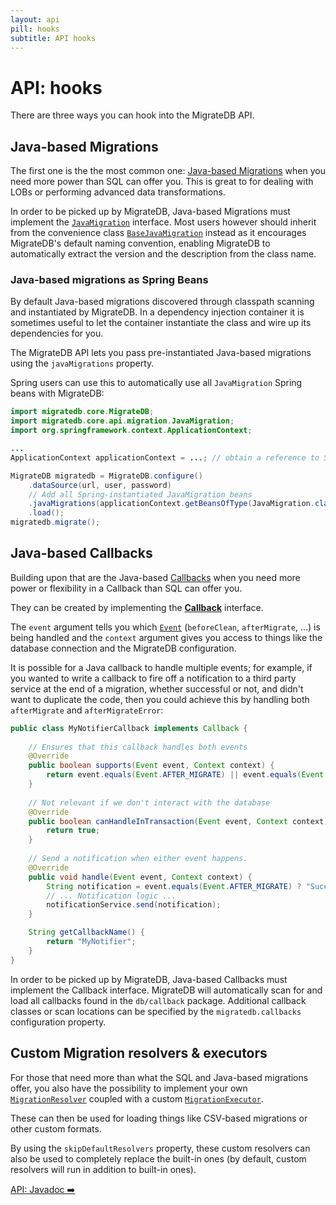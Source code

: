 ```yaml
---
layout: api
pill: hooks
subtitle: API hooks
---
```


# API: hooks

There are three ways you can hook into the MigrateDB API.

## Java-based Migrations

The first one is the the most common
one: [Java-based Migrations](/migratedb/documentation/concepts/migrations#java-based-migrations)
when you need more power than SQL can offer you. This is great to for dealing with LOBs or performing advanced
data transformations.

In order to be picked up by MigrateDB, Java-based Migrations must implement the
[`JavaMigration`](/migratedb/documentation/usage/api/javadoc/migratedb/core/api/migration/JavaMigration) interface. Most
users
however should inherit from the convenience
class [`BaseJavaMigration`](/migratedb/documentation/usage/api/javadoc/migratedb/core/api/migration/BaseJavaMigration)
instead as it encourages MigrateDB's default naming convention, enabling MigrateDB to automatically extract the version
and
the description from the class name.

### Java-based migrations as Spring Beans

By default Java-based migrations discovered through classpath scanning and instantiated by MigrateDB. In a dependency
injection container it is sometimes useful to let the container instantiate the class and wire up its dependencies for
you.

The MigrateDB API lets you pass pre-instantiated Java-based migrations using the `javaMigrations` property.

Spring users can use this to automatically use all `JavaMigration` Spring beans with MigrateDB:

```java
import migratedb.core.MigrateDB;
import migratedb.core.api.migration.JavaMigration;
import org.springframework.context.ApplicationContext;

...
ApplicationContext applicationContext = ...; // obtain a reference to Spring's ApplicationContext.

MigrateDB migratedb = MigrateDB.configure()
    .dataSource(url, user, password)
    // Add all Spring-instantiated JavaMigration beans
    .javaMigrations(applicationContext.getBeansOfType(JavaMigration.class).values().toArray(new JavaMigration[0]))
    .load();
migratedb.migrate();
```

## Java-based Callbacks

Building upon that are the Java-based [Callbacks](/migratedb/documentation/concepts/callbacks)
when you need more power or flexibility in a Callback than SQL can offer you.

They can be created by implementing the 
[**Callback**](/migratedb/documentation/usage/api/javadoc/migratedb/core/api/callback/Callback)
interface.

The `event` argument tells you
which [`Event`](/migratedb/documentation/usage/api/javadoc/migratedb/core/api/callback/Event)
(`beforeClean`, `afterMigrate`, ...) is being handled and the `context` argument gives you access to things
like the database connection and the MigrateDB configuration.

It is possible for a Java callback to handle multiple events; for example, if you wanted to write a callback to
fire off a notification to a third party service at the end of a migration, whether successful or not, and didn't
want to duplicate the code, then you could achieve this by handling both `afterMigrate` and `afterMigrateError`:

```java
public class MyNotifierCallback implements Callback {
    
    // Ensures that this callback handles both events
    @Override
    public boolean supports(Event event, Context context) {
        return event.equals(Event.AFTER_MIGRATE) || event.equals(Event.AFTER_MIGRATE_ERROR);
    }
    
    // Not relevant if we don't interact with the database
    @Override
    public boolean canHandleInTransaction(Event event, Context context) {
        return true;
    }
    
    // Send a notification when either event happens.
    @Override
    public void handle(Event event, Context context) {
        String notification = event.equals(Event.AFTER_MIGRATE) ? "Success" : "Failed";
        // ... Notification logic ...
        notificationService.send(notification);
    }

    String getCallbackName() {
        return "MyNotifier";
    }
}
``` 

In order to be picked up by MigrateDB, Java-based Callbacks must implement the Callback interface.
MigrateDB will automatically scan for and load all callbacks found in the `db/callback` package. Additional callback
classes or scan locations can be specified by the `migratedb.callbacks` configuration property.

## Custom Migration resolvers &amp; executors

For those that need more than what the SQL and Java-based migrations offer, you also have the possibility to
implement your
own [`MigrationResolver`](/migratedb/documentation/usage/api/javadoc/migratedb/core/api/resolver/MigrationResolver)
coupled with a
custom [`MigrationExecutor`](/migratedb/documentation/usage/api/javadoc/migratedb/core/api/executor/MigrationExecutor).

These can then be used for loading things like CSV-based migrations or other custom formats.

By using the `skipDefaultResolvers` property, these custom resolvers can also be used
to completely replace the built-in ones (by default, custom resolvers will run in addition to
built-in ones).

<p class="next-steps">
    <a class="btn btn-primary" href="/migratedb/documentation/usage/api/javadoc">API: Javadoc ➡️</a>
</p>
